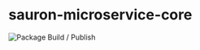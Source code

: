 # sauron-microservice-core

![Package Build / Publish](https://github.com/mfrener/sauron-microservice-core/actions/workflows/publish.yml/badge.svg)
